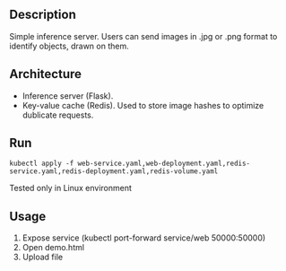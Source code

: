 ## Description

Simple inference server. 
Users can send images in .jpg or .png format to identify objects, drawn on them.

## Architecture

- Inference server (Flask). 
- Key-value cache (Redis). Used to store image hashes to optimize dublicate requests.

## Run
    kubectl apply -f web-service.yaml,web-deployment.yaml,redis-service.yaml,redis-deployment.yaml,redis-volume.yaml
    
Tested only in Linux environment

## Usage

1. Expose service (kubectl port-forward service/web 50000:50000)
2. Open demo.html
3. Upload file
